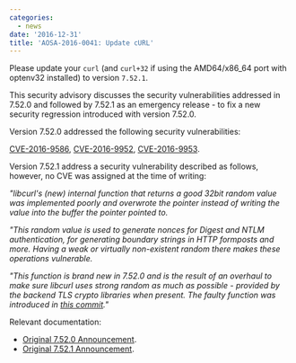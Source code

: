 ```yaml
---
categories:
  - news
date: '2016-12-31'
title: 'AOSA-2016-0041: Update cURL'
---
```



Please update your `curl` (and `curl+32` if using the AMD64/x86_64 port with optenv32 installed) to version `7.52.1`.

This security advisory discusses the security vulnerabilities addressed in 7.52.0 and followed by 7.52.1 as an emergency release - to fix a new security regression introduced with version 7.52.0.

Version 7.52.0 addressed the following security vulnerabilities:

[CVE-2016-9586](https://cve.mitre.org/cgi-bin/cvename.cgi?name=CVE-2016-9586), [CVE-2016-9952](https://cve.mitre.org/cgi-bin/cvename.cgi?name=CVE-2016-9952), [CVE-2016-9953](https://cve.mitre.org/cgi-bin/cvename.cgi?name=CVE-2016-9953).

Version 7.52.1 address a security vulnerability described as follows, however, no CVE was assigned at the time of writing:

*"libcurl's (new) internal function that returns a good 32bit random value was
implemented poorly and overwrote the pointer instead of writing the value into
the buffer the pointer pointed to.*

*"This random value is used to generate nonces for Digest and NTLM
authentication, for generating boundary strings in HTTP formposts and
more. Having a weak or virtually non-existent random there makes these
operations vulnerable.*

*"This function is brand new in 7.52.0 and is the result of an overhaul to make
sure libcurl uses strong random as much as possible - provided by the backend
TLS crypto libraries when present. The faulty function was introduced in [this
commit](https://github.com/curl/curl/commit/f682156a4fc6c43fb)."*

Relevant documentation:

- [Original 7.52.0 Announcement](https://curl.haxx.se/changes.html#7_52_0).
- [Original 7.52.1 Announcement](https://curl.haxx.se/changes.html#7_52_1).
